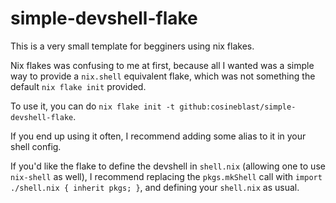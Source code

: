 
# simple-devshell-flake

This is a very small template for begginers using nix flakes.

Nix flakes was confusing to me at first, because all I wanted was a simple 
way to provide a `nix.shell` equivalent flake, which was not something 
the default `nix flake init` provided.

To use it, you can do `nix flake init -t github:cosineblast/simple-devshell-flake`.

If you end up using it often, I recommend adding some alias to it in your shell config.


If you'd like the flake to define the devshell in `shell.nix` (allowing one to use `nix-shell` as well),
I recommend replacing the `pkgs.mkShell` call with `import ./shell.nix { inherit pkgs; }`, and defining your
`shell.nix` as usual.
